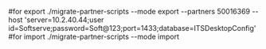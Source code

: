 #for export
./migrate-partner-scripts --mode export --partners 50016369 --host 'server=10.2.40.44;user id=Softserve;password=Soft@123;port=1433;database=ITSDesktopConfig'
#for import
./migrate-partner-scripts --mode import